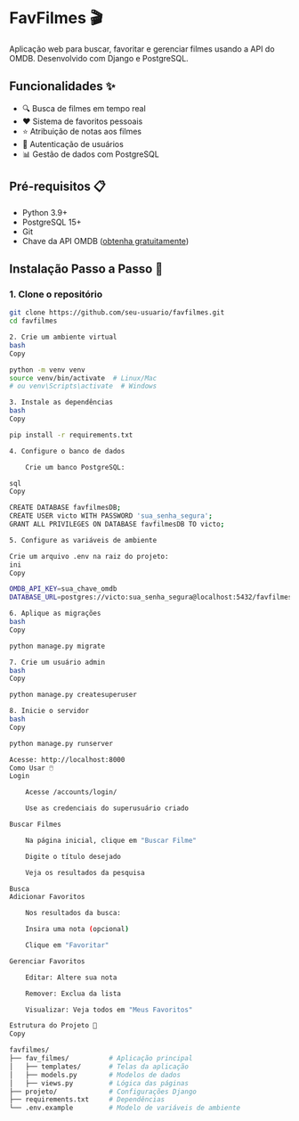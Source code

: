 # FavFilmes 🎬

Aplicação web para buscar, favoritar e gerenciar filmes usando a API do OMDB. Desenvolvido com Django e PostgreSQL.

## Funcionalidades ✨
- 🔍 Busca de filmes em tempo real
- ❤️ Sistema de favoritos pessoais
- ⭐ Atribuição de notas aos filmes
- 👤 Autenticação de usuários
- 📊 Gestão de dados com PostgreSQL

## Pré-requisitos 📋
- Python 3.9+
- PostgreSQL 15+
- Git
- Chave da API OMDB ([obtenha gratuitamente](https://www.omdbapi.com/apikey.aspx))

## Instalação Passo a Passo 🚀

### 1. Clone o repositório
```bash
git clone https://github.com/seu-usuario/favfilmes.git
cd favfilmes

2. Crie um ambiente virtual
bash
Copy

python -m venv venv
source venv/bin/activate  # Linux/Mac
# ou venv\Scripts\activate  # Windows

3. Instale as dependências
bash
Copy

pip install -r requirements.txt

4. Configure o banco de dados

    Crie um banco PostgreSQL:

sql
Copy

CREATE DATABASE favfilmesDB;
CREATE USER victo WITH PASSWORD 'sua_senha_segura';
GRANT ALL PRIVILEGES ON DATABASE favfilmesDB TO victo;

5. Configure as variáveis de ambiente

Crie um arquivo .env na raiz do projeto:
ini
Copy

OMDB_API_KEY=sua_chave_omdb
DATABASE_URL=postgres://victo:sua_senha_segura@localhost:5432/favfilmesDB

6. Aplique as migrações
bash
Copy

python manage.py migrate

7. Crie um usuário admin
bash
Copy

python manage.py createsuperuser

8. Inicie o servidor
bash
Copy

python manage.py runserver

Acesse: http://localhost:8000
Como Usar 🖱️
Login

    Acesse /accounts/login/

    Use as credenciais do superusuário criado

Buscar Filmes

    Na página inicial, clique em "Buscar Filme"

    Digite o título desejado

    Veja os resultados da pesquisa

Busca
Adicionar Favoritos

    Nos resultados da busca:

    Insira uma nota (opcional)

    Clique em "Favoritar"

Gerenciar Favoritos

    Editar: Altere sua nota

    Remover: Exclua da lista

    Visualizar: Veja todos em "Meus Favoritos"

Estrutura do Projeto 📂
Copy

favfilmes/
├── fav_filmes/          # Aplicação principal
│   ├── templates/       # Telas da aplicação
│   ├── models.py        # Modelos de dados
│   ├── views.py         # Lógica das páginas
├── projeto/             # Configurações Django
├── requirements.txt     # Dependências
└── .env.example         # Modelo de variáveis de ambiente
